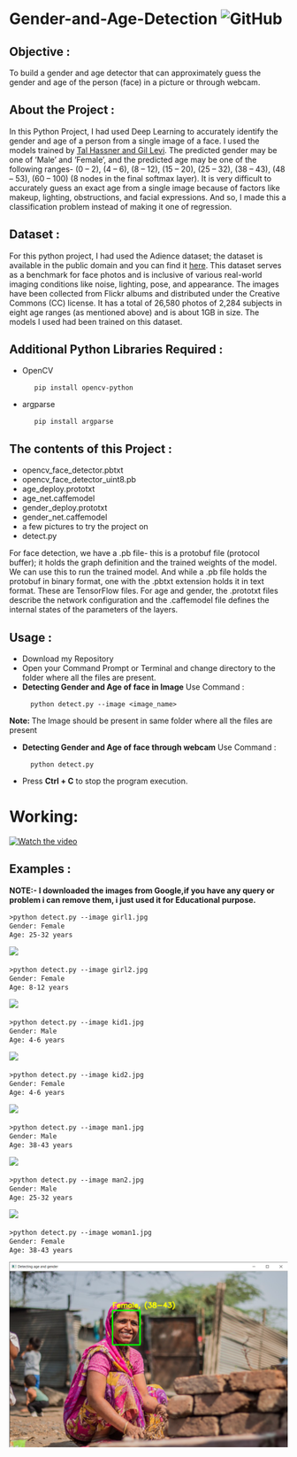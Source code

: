 # Gender-and-Age-Detection   <img alt="GitHub" src="https://img.shields.io/github/license/smahesh29/Gender-and-Age-Detection">


<h2>Objective :</h2>
<p>To build a gender and age detector that can approximately guess the gender and age of the person (face) in a picture or through webcam.</p>

<h2>About the Project :</h2>
<p>In this Python Project, I had used Deep Learning to accurately identify the gender and age of a person from a single image of a face. I used the models trained by <a href="https://talhassner.github.io/home/projects/Adience/Adience-data.html">Tal Hassner and Gil Levi</a>. The predicted gender may be one of ‘Male’ and ‘Female’, and the predicted age may be one of the following ranges- (0 – 2), (4 – 6), (8 – 12), (15 – 20), (25 – 32), (38 – 43), (48 – 53), (60 – 100) (8 nodes in the final softmax layer). It is very difficult to accurately guess an exact age from a single image because of factors like makeup, lighting, obstructions, and facial expressions. And so, I made this a classification problem instead of making it one of regression.</p>

<h2>Dataset :</h2>
<p>For this python project, I had used the Adience dataset; the dataset is available in the public domain and you can find it <a href="https://www.kaggle.com/ttungl/adience-benchmark-gender-and-age-classification">here</a>. This dataset serves as a benchmark for face photos and is inclusive of various real-world imaging conditions like noise, lighting, pose, and appearance. The images have been collected from Flickr albums and distributed under the Creative Commons (CC) license. It has a total of 26,580 photos of 2,284 subjects in eight age ranges (as mentioned above) and is about 1GB in size. The models I used had been trained on this dataset.</p>

<h2>Additional Python Libraries Required :</h2>
<ul>
  <li>OpenCV</li>
  
       pip install opencv-python
</ul>
<ul>
 <li>argparse</li>
  
       pip install argparse
</ul>

<h2>The contents of this Project :</h2>
<ul>
  <li>opencv_face_detector.pbtxt</li>
  <li>opencv_face_detector_uint8.pb</li>
  <li>age_deploy.prototxt</li>
  <li>age_net.caffemodel</li>
  <li>gender_deploy.prototxt</li>
  <li>gender_net.caffemodel</li>
  <li>a few pictures to try the project on</li>
  <li>detect.py</li>
 </ul>
 <p>For face detection, we have a .pb file- this is a protobuf file (protocol buffer); it holds the graph definition and the trained weights of the model. We can use this to run the trained model. And while a .pb file holds the protobuf in binary format, one with the .pbtxt extension holds it in text format. These are TensorFlow files. For age and gender, the .prototxt files describe the network configuration and the .caffemodel file defines the internal states of the parameters of the layers.</p>
 
 <h2>Usage :</h2>
 <ul>
  <li>Download my Repository</li>
  <li>Open your Command Prompt or Terminal and change directory to the folder where all the files are present.</li>
  <li><b>Detecting Gender and Age of face in Image</b> Use Command :</li>
  
      python detect.py --image <image_name>
</ul>
  <p><b>Note: </b>The Image should be present in same folder where all the files are present</p> 
<ul>
  <li><b>Detecting Gender and Age of face through webcam</b> Use Command :</li>
  
      python detect.py
</ul>
<ul>
  <li>Press <b>Ctrl + C</b> to stop the program execution.</li>
</ul>

# Working:
[![Watch the video](https://img.youtube.com/vi/ReeccRD21EU/0.jpg)](https://youtu.be/ReeccRD21EU)

<h2>Examples :</h2>
<p><b>NOTE:- I downloaded the images from Google,if you have any query or problem i can remove them, i just used it for Educational purpose.</b></p>

    >python detect.py --image girl1.jpg
    Gender: Female
    Age: 25-32 years
    
<img src="Example/Detecting age and gender girl1.png">

    >python detect.py --image girl2.jpg
    Gender: Female
    Age: 8-12 years
    
<img src="Example/Detecting age and gender girl2.png">

    >python detect.py --image kid1.jpg
    Gender: Male
    Age: 4-6 years    
    
<img src="Example/Detecting age and gender kid1.png">

    >python detect.py --image kid2.jpg
    Gender: Female
    Age: 4-6 years  
    
<img src="Example/Detecting age and gender kid2.png">

    >python detect.py --image man1.jpg
    Gender: Male
    Age: 38-43 years
    
<img src="Example/Detecting age and gender man1.png">

    >python detect.py --image man2.jpg
    Gender: Male
    Age: 25-32 years
    
<img src="Example/Detecting age and gender man2.png">

    >python detect.py --image woman1.jpg
    Gender: Female
    Age: 38-43 years
    
<img src="Detecting age and gender woman1.png">
              
